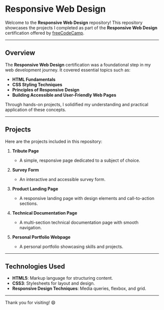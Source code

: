 # Responsive Web Design

Welcome to the **Responsive Web Design** repository! This repository showcases the projects I completed as part of the **Responsive Web Design** certification offered by [freeCodeCamp](https://www.freecodecamp.org/).

---

## Overview
The **Responsive Web Design** certification was a foundational step in my web development journey. It covered essential topics such as:

- **HTML Fundamentals**
- **CSS Styling Techniques**
- **Principles of Responsive Design**
- **Building Accessible and User-Friendly Web Pages**

Through hands-on projects, I solidified my understanding and practical application of these concepts.

---

## Projects
Here are the projects included in this repository:

1. **Tribute Page**
   - A simple, responsive page dedicated to a subject of choice.

2. **Survey Form**
   - An interactive and accessible survey form.

3. **Product Landing Page**
   - A responsive landing page with design elements and call-to-action sections.

4. **Technical Documentation Page**
   - A multi-section technical documentation page with smooth navigation.

5. **Personal Portfolio Webpage**
   - A personal portfolio showcasing skills and projects.

---

## Technologies Used

- **HTML5**: Markup language for structuring content.
- **CSS3**: Stylesheets for layout and design.
- **Responsive Design Techniques**: Media queries, flexbox, and grid.

---

Thank you for visiting! 😄
